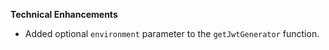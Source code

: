 **Technical Enhancements**

* Added optional `environment` parameter to the `getJwtGenerator` function.